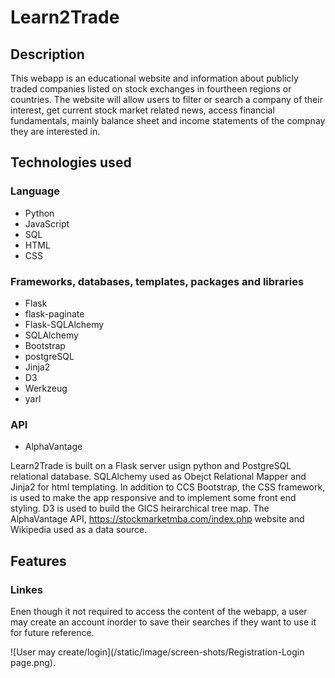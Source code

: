 # Learn2Trade

## Description

This webapp is an educational website and information about publicly traded companies listed on stock exchanges in fourtheen regions or countries.
The website will allow users to filter or search a company of their interest, get current stock market related news, access financial fundamentals, 
mainly balance sheet and income statements of the compnay they are interested in.

## Technologies used

### Language

- Python
- JavaScript
- SQL
- HTML
- CSS

### Frameworks, databases, templates, packages and libraries

- Flask
- flask-paginate
- Flask-SQLAlchemy
- SQLAlchemy
- Bootstrap
- postgreSQL
- Jinja2
- D3
- Werkzeug
- yarl

### API

- AlphaVantage

Learn2Trade is built on a Flask server usign python and PostgreSQL relational database. SQLAlchemy used as Obejct Relational Mapper and Jinja2 for html templating.
In addition to CCS Bootstrap, the CSS framework, is used to make the app responsive and to implement some front end styling. D3 is used to build the GICS heirarchical tree map.
The AlphaVantage API, https://stockmarketmba.com/index.php website and Wikipedia used as a data source.

## Features

### Linkes

Enen though it not required to access the content of the webapp, a user may create an account inorder to save their searches if they want to use it for future reference.  

![User may create/login](/static/image/screen-shots/Registration-Login page.png).


